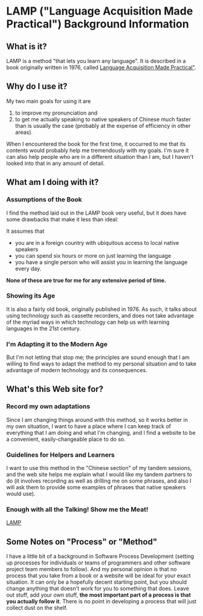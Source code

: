 # LAMP ("Language Acquisition Made Practical") Background Information

## What is it?
LAMP is a method "that lets you learn any language". It is described in a book originally written in 1976, called [Language Acquisition Made Practical"](https://www.amazon.com/Language-Acquisition-Made-Practical-Learners/dp/B0054RBDSM/).


## Why do I use it?
My two main goals for using it are
1. to improve my pronunciation and
2. to get me actually speaking to native speakers of Chinese
much faster than is usually the case (probably at the expense of efficiency in other areas).

When I encountered the book for the first time, it occurred to me that its contents would probably help me tremendously with my goals. I'm sure it can also help people who are in a different situation than I am, but I haven't looked into that in any amount of detail.

## What am I doing with it?

### Assumptions of the Book
I find the method laid out in the LAMP book very useful, but it does have some drawbacks that make it less than ideal:

It assumes that
* you are in a foreign country with ubiquitous access to local native speakers
* you can spend six hours or more on just learning the language
* you have a single person who will assist you in learning the language every day.

**None of these are true for me for any extensive period of time.**

### Showing its Age
It is also a fairly old book, originally published in 1976. As such, it talks about using technology such as cassette recorders, and does not take advantage of the myriad ways in which technology can help us with learning languages in the 21st century.

### I'm Adapting it to the Modern Age
But I'm not letting that stop me; the principles are sound enough that I am willing to find ways to adapt the method to my personal situation and to take advantage of modern technology and its consequences.

## What's this Web site for?

### Record my own adaptations
Since I am changing things around with this method, so it works better in my own situation, I want to have a place where I can keep track of everything that I am doing and what I'm changing, and I find a website to be a convenient, easily-changeable place to do so.

### Guidelines for Helpers and Learners
I want to use this method in the "Chinese section" of my tandem sessions, and the web site helps me explain what I would like my tandem partners to do (it involves recording as well as drilling me on some phrases, and also I will ask them  to provide some examples of phrases that native speakers would use).

### Enough with all the Talking! Show me the Meat!

[LAMP](lamp-meat)

## Some Notes on "Process" or "Method"

I have a little bit of a background in Software Process Development (setting up processes for individuals or teams of programmers and other software project team members to follow). And my personal opinion is that no process that you take from a book or a website will be ideal for your exact situation. It can only be a hopefully decent starting point, but you should change anything that doesn't work for you to something that does. Leave out stuff, add your own stuff, **the most important part of a process is that you actually follow it**. There is no point in developing a process that will just collect dust on the shelf.
